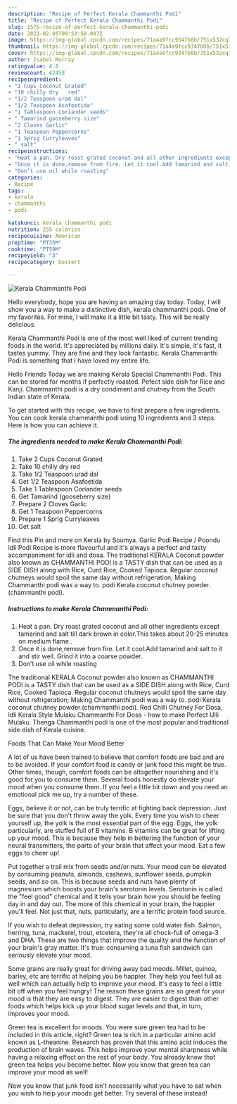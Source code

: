 ```yaml
---
description: "Recipe of Perfect Kerala Chammanthi Podi"
title: "Recipe of Perfect Kerala Chammanthi Podi"
slug: 1575-recipe-of-perfect-kerala-chammanthi-podi
date: 2021-02-05T09:53:58.047Z
image: https://img-global.cpcdn.com/recipes/71a4a9fcc9347b8b/751x532cq70/kerala-chammanthi-podi-recipe-main-photo.jpg
thumbnail: https://img-global.cpcdn.com/recipes/71a4a9fcc9347b8b/751x532cq70/kerala-chammanthi-podi-recipe-main-photo.jpg
cover: https://img-global.cpcdn.com/recipes/71a4a9fcc9347b8b/751x532cq70/kerala-chammanthi-podi-recipe-main-photo.jpg
author: Isabel Murray
ratingvalue: 4.8
reviewcount: 42458
recipeingredient:
- "2 Cups Coconut Grated"
- "10 chilly dry   red"
- "1/2 Teaspoon urad dal"
- "1/2 Teaspoon Asafoetida"
- "1 Tablespoon Coriander seeds"
- " Tamarind gooseberry size"
- "2 Cloves Garlic"
- "1 Teaspoon Peppercorns"
- "1 Sprig Curryleaves"
- " salt"
recipeinstructions:
- "Heat a pan. Dry roast grated coconut and all other ingredients except tamarind and salt till dark brown in color.This takes about 20-25 minutes on medium flame.."
- "Once it is done,remove from fire. Let it cool.Add tamarind and salt to it and stir well. Grind it into a coarse powder."
- "Don’t use oil while roasting"
categories:
- Recipe
tags:
- kerala
- chammanthi
- podi

katakunci: kerala chammanthi podi 
nutrition: 255 calories
recipecuisine: American
preptime: "PT35M"
cooktime: "PT59M"
recipeyield: "3"
recipecategory: Dessert

---
```



![Kerala Chammanthi Podi](https://img-global.cpcdn.com/recipes/71a4a9fcc9347b8b/751x532cq70/kerala-chammanthi-podi-recipe-main-photo.jpg)

Hello everybody, hope you are having an amazing day today. Today, I will show you a way to make a distinctive dish, kerala chammanthi podi. One of my favorites. For mine, I will make it a little bit tasty. This will be really delicious.

Kerala Chammanthi Podi is one of the most well liked of current trending foods in the world. It's appreciated by millions daily. It's simple, it's fast, it tastes yummy. They are fine and they look fantastic. Kerala Chammanthi Podi is something that I have loved my entire life.

Hello Friends Today we are making Kerala Special Chammanthi Podi. This can be stored for months if perfectly roasted. Pefect side dish for Rice and Kanji. Chammanthi podi is a dry condiment and chutney from the South Indian state of Kerala.


To get started with this recipe, we have to first prepare a few ingredients. You can cook kerala chammanthi podi using 10 ingredients and 3 steps. Here is how you can achieve it.

<!--inarticleads1-->

##### The ingredients needed to make Kerala Chammanthi Podi:

1. Take 2 Cups Coconut Grated
1. Take 10 chilly dry   red
1. Take 1/2 Teaspoon urad dal
1. Get 1/2 Teaspoon Asafoetida
1. Take 1 Tablespoon Coriander seeds
1. Get  Tamarind (gooseberry size)
1. Prepare 2 Cloves Garlic
1. Get 1 Teaspoon Peppercorns
1. Prepare 1 Sprig Curryleaves
1. Get  salt


Find this Pin and more on Kerala by Soumya. Garlic Podi Recipe / Poondu Idli Podi Recipe is more flavourful and it&#39;s always a perfect and tasty accompaniment for idli and dosa. The traditional KERALA Coconut powder also known as CHAMMANTHI PODI is a TASTY dish that can be used as a SIDE DISH along with Rice, Curd Rice, Cooked Tapioca. Regular coconut chutneys would spoil the same day without refrigeration; Making Chammanthi podi was a way to. podi Kerala coconut chutney powder.(chammanthi podi). 

<!--inarticleads2-->

##### Instructions to make Kerala Chammanthi Podi:

1. Heat a pan. Dry roast grated coconut and all other ingredients except tamarind and salt till dark brown in color.This takes about 20-25 minutes on medium flame..
1. Once it is done,remove from fire. Let it cool.Add tamarind and salt to it and stir well. Grind it into a coarse powder.
1. Don’t use oil while roasting


The traditional KERALA Coconut powder also known as CHAMMANTHI PODI is a TASTY dish that can be used as a SIDE DISH along with Rice, Curd Rice, Cooked Tapioca. Regular coconut chutneys would spoil the same day without refrigeration; Making Chammanthi podi was a way to. podi Kerala coconut chutney powder.(chammanthi podi). Red Chilli Chutney For Dosa, Idli Kerala Style Mulaku Chammanthi For Dosa - how to make Perfect Ulli Mulaku. Thenga Chammanthi podi is one of the most popular and traditional side dish of Kerala cuisine. 

Foods That Can Make Your Mood Better


A lot of us have been trained to believe that comfort foods are bad and are to be avoided. If your comfort food is candy or junk food this might be true. Other times, though, comfort foods can be altogether nourishing and it's good for you to consume them. Several foods honestly do elevate your mood when you consume them. If you feel a little bit down and you need an emotional pick me up, try a number of these.

Eggs, believe it or not, can be truly terrific at fighting back depression. Just be sure that you don't throw away the yolk. Every time you wish to cheer yourself up, the yolk is the most essential part of the egg. Eggs, the yolk particularly, are stuffed full of B vitamins. B vitamins can be great for lifting up your mood. This is because they help in bettering the function of your neural transmitters, the parts of your brain that affect your mood. Eat a few eggs to cheer up!

Put together a trail mix from seeds and/or nuts. Your mood can be elevated by consuming peanuts, almonds, cashews, sunflower seeds, pumpkin seeds, and so on. This is because seeds and nuts have plenty of magnesium which boosts your brain's serotonin levels. Serotonin is called the "feel good" chemical and it tells your brain how you should be feeling day in and day out. The more of this chemical in your brain, the happier you'll feel. Not just that, nuts, particularly, are a terrific protein food source.

If you wish to defeat depression, try eating some cold water fish. Salmon, herring, tuna, mackerel, trout, etcetera, they're all chock-full of omega-3 and DHA. These are two things that improve the quality and the function of your brain's gray matter. It's true: consuming a tuna fish sandwich can seriously elevate your mood. 

Some grains are really great for driving away bad moods. Millet, quinoa, barley, etc are terrific at helping you be happier. They help you feel full as well which can actually help to improve your mood. It's easy to feel a little bit off when you feel hungry! The reason these grains are so great for your mood is that they are easy to digest. They are easier to digest than other foods which helps kick up your blood sugar levels and that, in turn, improves your mood.

Green tea is excellent for moods. You were sure green tea had to be included in this article, right? Green tea is rich in a particular amino acid known as L-theanine. Research has proven that this amino acid induces the production of brain waves. This helps improve your mental sharpness while having a relaxing effect on the rest of your body. You already knew that green tea helps you become better. Now you know that green tea can improve your mood as well!

Now you know that junk food isn't necessarily what you have to eat when you wish to help your moods get better. Try several of these instead!

